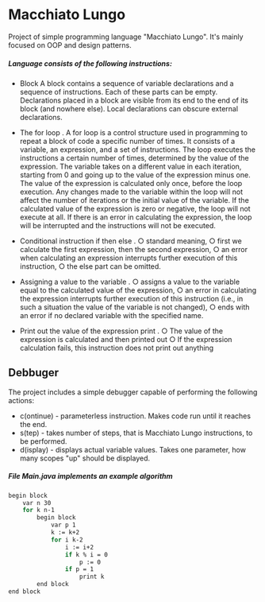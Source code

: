# Macchiato Lungo

Project of simple programming language "Macchiato Lungo". It's mainly focused on OOP and design patterns.

##### Language consists of the following instructions:
- Block
A block contains a sequence of variable declarations and a sequence of instructions. Each of these parts can be empty. Declarations placed in a block are visible from its end to the end of its block (and nowhere else). Local declarations can obscure external declarations.

- The for loop <variable> <expression> <instructions>.
A for loop is a control structure used in programming to repeat a block of code a specific number of times. It consists of a variable, an expression, and a set of instructions. The loop executes the instructions a certain number of times, determined by the value of the expression. The variable takes on a different value in each iteration, starting from 0 and going up to the value of the expression minus one. The value of the expression is calculated only once, before the loop execution. Any changes made to the variable within the loop will not affect the number of iterations or the initial value of the variable. If the calculated value of the expression is zero or negative, the loop will not execute at all. If there is an error in calculating the expression, the loop will be interrupted and the instructions will not be executed.

- Conditional instruction if <exp1><operator><exp2> then <instructions> else <instructions>.
○ standard meaning,
○ first we calculate the first expression, then the second expression,
○ an error when calculating an expression interrupts further execution of this instruction,
○ the else <instructions> part can be omitted.

- Assigning a value to the variable <name> <exp>. 
○ assigns a value to the variable equal to the calculated value of the expression,
○ an error in calculating the expression interrupts further execution of this instruction (i.e., in such a
situation the value of the variable is not changed),
○ ends with an error if no declared
variable with the specified name.

- Print out the value of the expression print <exp>.
○ The value of the expression is calculated and then printed out
○ If the expression calculation fails, this instruction does not print out anything

## Debbuger
The project includes a simple debugger capable of performing the following actions:

- c(ontinue) - parameterless instruction. Makes code run until it reaches the end.
- s(tep) - takes number of steps, that is Macchiato Lungo instructions, to be performed.
- d(isplay) - displays actual variable values. Takes one parameter, how many scopes "up" should be displayed.

##### File Main.java implements an example algorithm

```sh
begin block
    var n 30
    for k n-1
        begin block
            var p 1
            k := k+2
            for i k-2
                i := i+2
                if k % i = 0
                    p := 0
                if p = 1
                    print k
        end block
end block
```
